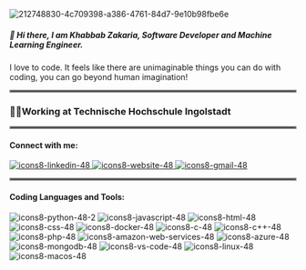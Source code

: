 ![212748830-4c709398-a386-4761-84d7-9e10b98fbe6e](https://github.com/KhabbabZakaria/KhabbabZakaria/assets/46716277/d749e355-208b-4c27-b61b-00af4a9c4677)
##### 👋 Hi there, I am Khabbab Zakaria, Software Developer and Machine Learning Engineer.
I love to code. It feels like there are unimaginable things you can do with coding, you can go beyond human imagination!
<hr style="border:2px solid gray">

### 🧑‍💻Working at Technische Hochschule Ingolstadt 

<hr style="border:2px solid gray">

#### Connect with me:
[![icons8-linkedin-48](https://github.com/KhabbabZakaria/KhabbabZakaria/assets/46716277/7cd1e20c-d7ce-4d26-9288-a3855eb3b8fa)
](https://www.linkedin.com/in/khabbabzakaria/)[![icons8-website-48](https://github.com/KhabbabZakaria/KhabbabZakaria/assets/46716277/c31afb45-9cc4-43c7-8c8b-3ecdfee0e1d3)
](http://zakawolf.pythonanywhere.com) [![icons8-gmail-48](https://github.com/KhabbabZakaria/KhabbabZakaria/assets/46716277/2e4ebbde-5bdf-4189-9d4e-ee5ca8bb0b83)](mailto:zakariak.engg@gmail.com)

<hr style="border:2px solid gray">

#### Coding Languages and Tools:
![icons8-python-48-2](https://github.com/KhabbabZakaria/KhabbabZakaria/assets/46716277/9b4d23f9-c7dc-47d2-8b54-66c93318caf2)
![icons8-javascript-48](https://github.com/KhabbabZakaria/KhabbabZakaria/assets/46716277/b3baec01-8137-42a4-a810-0bed3a16598d)
![icons8-html-48](https://github.com/KhabbabZakaria/KhabbabZakaria/assets/46716277/9536d2fc-abf3-44c3-973a-c6565ccbd9e6)
![icons8-css-48](https://github.com/KhabbabZakaria/KhabbabZakaria/assets/46716277/376fc2a3-0d76-42fb-af1e-950c1846d588)
![icons8-docker-48](https://github.com/KhabbabZakaria/KhabbabZakaria/assets/46716277/1118ab8b-00ff-4d9f-b727-ed64e5639258)
![icons8-c-48](https://github.com/KhabbabZakaria/KhabbabZakaria/assets/46716277/8aa36c8f-3de5-490c-aa02-a0593d6d4403)
![icons8-c++-48](https://github.com/KhabbabZakaria/KhabbabZakaria/assets/46716277/07dcdcea-2c94-4f8c-af7e-89a494408c4f)
![icons8-php-48](https://github.com/KhabbabZakaria/KhabbabZakaria/assets/46716277/f4cef8d5-5247-468e-8763-12407e91fcca)
![icons8-amazon-web-services-48](https://github.com/KhabbabZakaria/KhabbabZakaria/assets/46716277/a84c9de7-9023-4674-acbb-b8c2c487267e)
![icons8-azure-48](https://github.com/KhabbabZakaria/KhabbabZakaria/assets/46716277/b704a2f7-53c1-4944-97b0-e10dd778d9a7)
![icons8-mongodb-48](https://github.com/KhabbabZakaria/KhabbabZakaria/assets/46716277/5fd2e517-a63a-46d2-9341-4ede15f82920)
![icons8-vs-code-48](https://github.com/KhabbabZakaria/KhabbabZakaria/assets/46716277/e028ea65-b0ca-46db-83a1-f7ce73b30af6)
![icons8-linux-48](https://github.com/KhabbabZakaria/KhabbabZakaria/assets/46716277/fd063a92-c5ae-4d01-a692-e146aa40762f)
![icons8-macos-48](https://github.com/KhabbabZakaria/KhabbabZakaria/assets/46716277/37e73571-3084-482f-bea4-221f3eaaa9c6)





